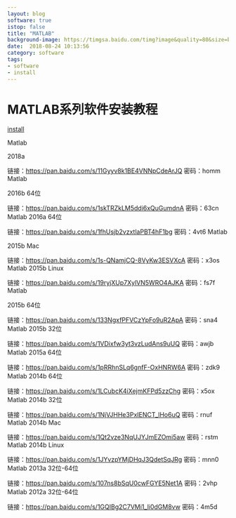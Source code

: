```yaml
---
layout: blog
software: true
istop: false
title: "MATLAB"
background-image: https://timgsa.baidu.com/timg?image&quality=80&size=b9999_10000&sec=1535084430134&di=ae56ea39310b7a6f22f75c130d36d347&imgtype=0&src=http%3A%2F%2Fp1.sinaimg.cn%2F6312684424%2F180%2F14301499495153 
date:  2018-08-24 10:13:56
category: software
tags:
- software
- install
---
```


# MATLAB系列软件安装教程
<a href="https://mp.weixin.qq.com/s?__biz=MzU1NjY5NTcyNw==&mid=2247487884&idx=1&sn=7fc545eae724085619b9118a42d60aa9&chksm=fbc0784cccb7f15a3c9f7f66accc142a8a66fa09105969a2de9d490acbfe9c2f243bdea193ea&scene=0#rd" title="install"> install</a>

Matlab

2018a

链接：https://pan.baidu.com/s/11Gyyv8k1BE4VNNpCdeArJQ
密码：homm
Matlab

2016b 64位

链接：https://pan.baidu.com/s/1skTRZkLM5ddi6xQuGumdnA
密码：63cn
Matlab
2016a 64位

链接：https://pan.baidu.com/s/1fhUsjb2vzxtlaPBT4hF1bg
密码：4vt6
Matlab

2015b Mac

链接：https://pan.baidu.com/s/1s-QNamjCQ-8VyKw3ESVXcA
密码：x3os
Matlab
2015b Linux

链接：https://pan.baidu.com/s/19ryjXUp7XylVN5WRO4AJKA
密码：fs7f
Matlab

2015b 64位

链接：https://pan.baidu.com/s/133NgxfPFVCzYpFo9uR2ApA
密码：sna4
Matlab
2015b 32位

链接：https://pan.baidu.com/s/1VDixfw3yt3vzLudAns9uUQ
密码：awjb
Matlab
2015a 64位

链接：https://pan.baidu.com/s/1pRRhnSLq6gnfF-OxHNRW6A
密码：zdk9
Matlab
2014b 64位

链接：https://pan.baidu.com/s/1LCubcK4iXejmKFPd5zzChg
密码：x5ox
Matlab
2014b 32位

链接：https://pan.baidu.com/s/1NjVJHHe3PxIENCT_lHo6uQ
密码：rnuf
Matlab
2014b Mac

链接：https://pan.baidu.com/s/1Qt2vze3NqUJYJmEZOmi5aw
密码：rstm
Matlab
2014b Linux

链接：https://pan.baidu.com/s/1JYvzpYMjDHqJ3QdetSqJRg
密码：mnn0
Matlab
2013a 32位-64位

链接：https://pan.baidu.com/s/107ns8bSqU0cwFGYE5Net1A
密码：2vhp
Matlab
2012a 32位-64位

链接：https://pan.baidu.com/s/1GQIBg2C7VMi1_li0dGM8vw
密码：4m5d
